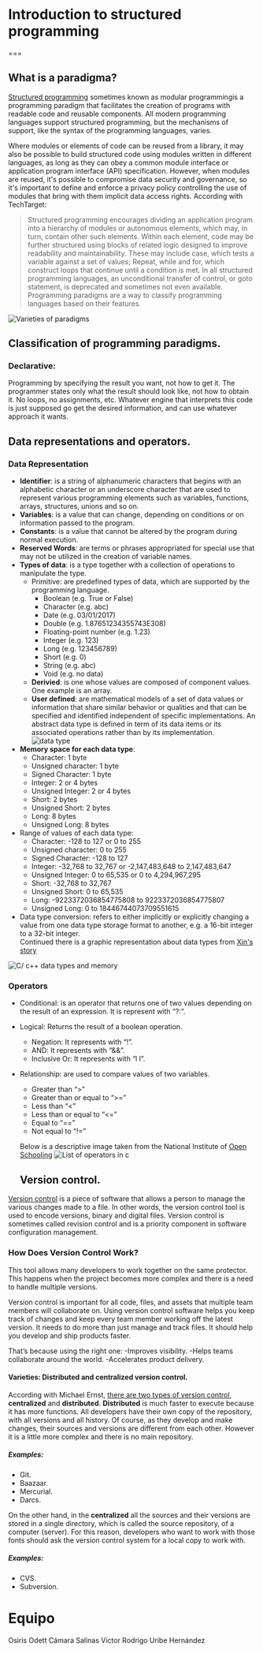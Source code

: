 # **Introduction to structured programming**
===

## What is a paradigma?  

[Structured programming](https://searchsoftwarequality.techtarget.com/definition/structured-programming-modular-programming) sometimes known as modular programmingis a programming paradigm that facilitates the creation of programs with readable code and reusable components. All modern programming languages support structured programming, but the mechanisms of support, like the syntax of the programming languages, varies.

Where modules or elements of code can be reused from a library, it may also be possible to build structured code using modules written in different languages, as long as they can obey a common module interface or application program interface (API) specification. However, when modules are reused, it's possible to compromise data security and governance, so it's important to define and enforce a privacy policy controlling the use of modules that bring with them implicit data access rights.
According with TechTarget:
> Structured programming encourages dividing an application program into a hierarchy of modules or autonomous elements, which may, in turn, contain other such elements. Within each element, code may be further structured using blocks of related logic designed to improve readability and maintainability. These may include case, which tests a variable against a set of values; Repeat, while and for, which construct loops that continue until a condition is met. In all structured programming languages, an unconditional transfer of control, or goto statement, is deprecated and sometimes not even available.    
Programming paradigms are a way to classify programming languages based on their features.

![Varieties of paradigms](https://media.geeksforgeeks.org/wp-content/uploads/1-344.png)

## Classification of programming paradigms.  

### Declarative: 
Programming by specifying the result you want, not how to get it. The programmer states only what the result should look like, not how to obtain it. No loops, no assignments, etc. Whatever engine that interprets this code is just supposed go get the desired information, and can use whatever approach it wants.

## Data representations and operators.  

### Data Representation
- **Identifier**: is a string of alphanumeric characters that begins with an alphabetic character or an underscore character that are used to represent various programming elements such as variables, functions, arrays, structures, unions and so on.
- **Variables**:  is a value that can change, depending on conditions or on information passed to the program.
- **Constants**:  is a value that cannot be altered by the program during normal execution.
- **Reserved Words**: are terms or phrases appropriated for special use that may not be utilized in the creation of variable names.
- **Types of data**: is a type together with a collection of operations to manipulate the type.
  - Primitive: are predefined types of data, which are supported by the programming language. 
    - Boolean (e.g. True or False)
    - Character (e.g. abc)
    - Date (e.g. 03/01/2017)
    - Double (e.g. 1.87651234355743E308)
    - Floating-point number (e.g. 1.23)
    - Integer (e.g. 123)
    - Long (e.g. 123456789)
    - Short (e.g. 0)
    - String (e.g. abc)
    - Void (e.g. no data)
  - **Derivied**: is one whose values are composed of component values. One example is an array.
  - **User defined**: are mathematical models of a set of data values or information that share similar behavior or qualities and that can be specified and identified independent of specific implementations. An abstract data type is defined in term of its data items or its associated operations rather than by its implementation.  
   ![data type](https://2.bp.blogspot.com/-vKeEhq3QPvA/Wvv5BGg8g1I/AAAAAAAAMSQ/-iBoXVQcI0g0tCVuMSA5IlvqqeqxQ1hjgCLcBGAs/s1600/1.jpeg)
- **Memory space for each data type**:
  - Character: 1 byte
  - Unsigned character: 1 byte
  - Signed Character: 1 byte
  - Integer: 2 or 4 bytes
  - Unsigned Integer: 2 or 4 bytes
  - Short: 2 bytes
  - Unsigned Short: 2 bytes
  - Long: 8 bytes
  - Unsigned Long: 8 bytes
- Range of values of each data type:
  - Character: -128 to 127 or 0 to 255
  - Unsigned character: 0 to 255
  - Signed Character: -128 to 127
  - Integer: -32,768 to 32,767 or -2,147,483,648 to 2,147,483,647
  - Unsigned Integer: 0 to 65,535 or 0 to 4,294,967,295
  - Short: -32,768 to 32,767
  - Unsigned Short: 0 to 65,535
  - Long: -9223372036854775808 to 9223372036854775807
  - Unsigned Long: 0 to 18446744073709551615
- Data type conversion: refers to either implicitly or explicitly changing a value from one data type storage format to another, e.g. a 16-bit integer to a 32-bit integer.  
Continued there is a graphic representation about data types from [Xin's story](https://datachenblog.com/2015/07/31/cc-data-type-and-memory-management/)

![C/ c++ data types and memory](https://xcbiology.files.wordpress.com/2015/07/table-e1438380260928.png)

### Operators
- Conditional: is an operator that returns one of two values depending on the result of an expression. It is represent with “?:”.
- Logical: Returns the result of a boolean operation.
  - Negation: It represents with “!”.
  - AND: It represents with “&&”.
  - Inclusive Or: It represents with “l l”.
- Relationship: are used to compare values of two variables.
  - Greater than “>”
  - Greater than or equal to “>=”
  - Less than “<”
  - Less than or equal to “<=”
  - Equal to “==”
  - Not equal to “!=”
  
  Below is a descriptive image taken from the National Institute of [Open Schooling](http://oer.nios.ac.in/wiki/index.php/List_of_operators_used_in_JavaScript)
  ![List of operators in c](https://lh3.googleusercontent.com/proxy/UtM0k2eyWDmdXxG5bV7e7sxtpvYMghuY18pxA8-IzV6T3w5aJ1R0xZr5c6hD5Oo0Nw5hPYwg_v6j6D31iXG2MwQvZMPWvmrbBwCLHvAB)
  
  ## Version control.  
  
[Version control](https://www.git-tower.com/learn/git/ebook/en/command-line/basics/what-is-version-control) is a piece of software that allows a person to manage the various changes made to a file. In other words, the version control tool is used to encode versions, binary and digital files.
Version control is sometimes called revision control and is a priority component in software configuration management. 

### How Does Version Control Work?
This tool allows many developers to work together on the same protector. This happens when the project becomes more complex and there is a need to handle multiple versions.

Version control is important for all code, files, and assets that multiple team members will collaborate on. Using version control software helps you keep track of changes and keep every team member working off the latest version. 
It needs to do more than just manage and track files. It should help you develop and ship products faster. 

That’s because using the right one:
-Improves visibility. 
-Helps teams collaborate around the world. 
-Accelerates product delivery.  

#### Varieties: Distributed and centralized version control.
According with Michael Ernst, [there are two types of version control](https://homes.cs.washington.edu/~mernst/advice/version-control.html), **centralized** and **distributed**. **Distributed** is  much faster to execute because it has more functions. All developers have their own copy of the repository, with all versions and all history. Of course, as they develop and make changes, their sources and versions are different from each other. However it is a little more complex and there is no main repository.
##### Examples:
- Git.
- Baazaar.
- Mercurial.
- Darcs.  

On the other hand, in the **centralized** all the sources and their versions are stored in a single directory, which is called the source repository, of a computer (server). For this reason, developers who want to work with those fonts should ask the version control system for a local copy to work with.
##### Examples:
- CVS.
- Subversion.




# Equipo
Osiris Odett Cámara Salinas
Victor Rodrigo Uribe Hernández 
